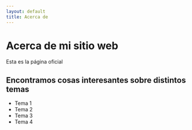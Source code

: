 ```yaml
---
layout: default
title: Acerca de
---
```


# Acerca de mi sitio web
Esta es la página oficial

## Encontramos cosas interesantes sobre distintos temas  
- Tema 1
- Tema 2
- Tema 3
- Tema 4